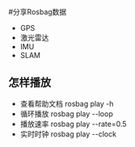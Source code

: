 #分享Rosbag数据
- GPS
- 激光雷达
- IMU
- SLAM

## 怎样播放
- 查看帮助文档 rosbag play -h
- 循环播放 rosbag play --loop
- 播放速率 rosbag play --rate=0.5 
- 实时时钟 rosbag play --clock

